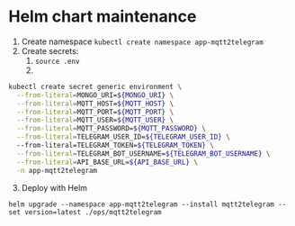 # Helm chart maintenance

1. Create namespace `kubectl create namespace app-mqtt2telegram`
2. Create secrets:
   1. `source .env`
   2. 
```bash
kubectl create secret generic environment \
  --from-literal=MONGO_URI=${MONGO_URI} \
  --from-literal=MQTT_HOST=${MQTT_HOST} \
  --from-literal=MQTT_PORT=${MQTT_PORT} \
  --from-literal=MQTT_USER=${MQTT_USER} \
  --from-literal=MQTT_PASSWORD=${MQTT_PASSWORD} \
  --from-literal=TELEGRAM_USER_ID=${TELEGRAM_USER_ID} \  
  --from-literal=TELEGRAM_TOKEN=${TELEGRAM_TOKEN} \
  --from-literal=TELEGRAM_BOT_USERNAME=${TELEGRAM_BOT_USERNAME} \
  --from-literal=API_BASE_URL=${API_BASE_URL} \
  -n app-mqtt2telegram
```

3. Deploy with Helm
```
helm upgrade --namespace app-mqtt2telegram --install mqtt2telegram --set version=latest ./ops/mqtt2telegram
```